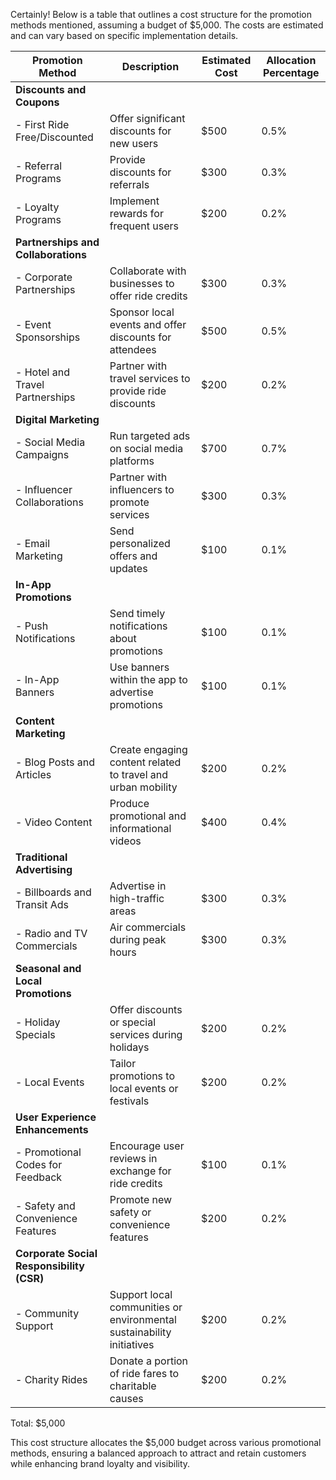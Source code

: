 Certainly! Below is a table that outlines a cost structure for the promotion methods mentioned, assuming a budget of $5,000. The costs are estimated and can vary based on specific implementation details.

| Promotion Method                         | Description                                                                                     | Estimated Cost | Allocation Percentage |
|------------------------------------------|-------------------------------------------------------------------------------------------------|----------------|-----------------------|
| **Discounts and Coupons**                |                                                                                                 |                |                       |
| - First Ride Free/Discounted             | Offer significant discounts for new users                                                       | $500           | 0.5%                   |
| - Referral Programs                      | Provide discounts for referrals                                                                 | $300           | 0.3%                    |
| - Loyalty Programs                       | Implement rewards for frequent users                                                            | $200           | 0.2%                    |
| **Partnerships and Collaborations**      |                                                                                                 |                |                       |
| - Corporate Partnerships                 | Collaborate with businesses to offer ride credits                                               | $300           | 0.3%                    |
| - Event Sponsorships                     | Sponsor local events and offer discounts for attendees                                          | $500           | 0.5%                   |
| - Hotel and Travel Partnerships          | Partner with travel services to provide ride discounts                                          | $200           | 0.2%                    |
| **Digital Marketing**                    |                                                                                                 |                |                       |
| - Social Media Campaigns                 | Run targeted ads on social media platforms                                                      | $700           | 0.7%                   |
| - Influencer Collaborations              | Partner with influencers to promote services                                                    | $300           | 0.3%                    |
| - Email Marketing                        | Send personalized offers and updates                                                            | $100           | 0.1%                    |
| **In-App Promotions**                    |                                                                                                 |                |                       |
| - Push Notifications                     | Send timely notifications about promotions                                                      | $100           | 0.1%                    |
| - In-App Banners                         | Use banners within the app to advertise promotions                                              | $100           | 0.1%                    |
| **Content Marketing**                    |                                                                                                 |                |                       |
| - Blog Posts and Articles                | Create engaging content related to travel and urban mobility                                    | $200           | 0.2%                    |
| - Video Content                          | Produce promotional and informational videos                                                    | $400           | 0.4%                    |
| **Traditional Advertising**              |                                                                                                 |                |                       |
| - Billboards and Transit Ads             | Advertise in high-traffic areas                                                                 | $300           | 0.3%                    |
| - Radio and TV Commercials               | Air commercials during peak hours                                                               | $300           | 0.3%                    |
| **Seasonal and Local Promotions**        |                                                                                                 |                |                       |
| - Holiday Specials                       | Offer discounts or special services during holidays                                             | $200           | 0.2%                    |
| - Local Events                           | Tailor promotions to local events or festivals                                                  | $200           | 0.2%                    |
| **User Experience Enhancements**         |                                                                                                 |                |                       |
| - Promotional Codes for Feedback         | Encourage user reviews in exchange for ride credits                                             | $100           | 0.1%                    |
| - Safety and Convenience Features        | Promote new safety or convenience features                                                      | $200           | 0.2%                    |
| **Corporate Social Responsibility (CSR)**|                                                                                                 |                |                       |
| - Community Support                      | Support local communities or environmental sustainability initiatives                           | $200           | 0.2%                    |
| - Charity Rides                          | Donate a portion of ride fares to charitable causes                                             | $200           | 0.2%                    |

Total: $5,000

This cost structure allocates the $5,000 budget across various promotional methods, ensuring a balanced approach to attract and retain customers while enhancing brand loyalty and visibility.
